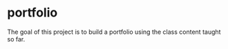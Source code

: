 # portfolio
The goal of this project is to build a portfolio using the class content taught so far.
